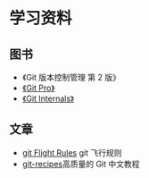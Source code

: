 # 学习资料

## 图书

* 《Git 版本控制管理 第 2 版》
* [《Git Pro》](https://git-scm.com/book/zh/v2)
* [《Git Internals》](https://github.com/pluralsight/git-internals-pdf)

## 文章

* [git Flight Rules](https://github.com/k88hudson/git-flight-rules/blob/master/README_zh-CN.md#%E5%85%B6%E5%AE%83%E8%B5%84%E6%BA%90other-resources) git 飞行规则
* [git-recipes](https://github.com/geeeeeeeeek/git-recipes)高质量的 Git 中文教程

